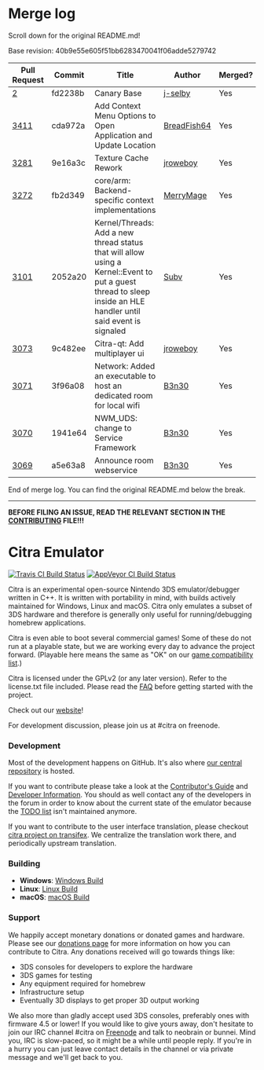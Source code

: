 # Merge log

Scroll down for the original README.md!

Base revision: 40b9e55e605f51bb6283470041f06adde5279742

|Pull Request|Commit|Title|Author|Merged?|
|----|----|----|----|----|
|[2](https://github.com/citra-emu/citra-canary/pull/2)|fd2238b|Canary Base|[j-selby](https://github.com/j-selby)|Yes|
|[3411](https://github.com/citra-emu/citra/pull/3411)|cda972a|Add Context Menu Options to Open Application and Update Location|[BreadFish64](https://github.com/BreadFish64)|Yes|
|[3281](https://github.com/citra-emu/citra/pull/3281)|9e16a3c|Texture Cache Rework|[jroweboy](https://github.com/jroweboy)|Yes|
|[3272](https://github.com/citra-emu/citra/pull/3272)|fb2d349|core/arm: Backend-specific context implementations|[MerryMage](https://github.com/MerryMage)|Yes|
|[3101](https://github.com/citra-emu/citra/pull/3101)|2052a20|Kernel/Threads: Add a new thread status that will allow using a Kernel::Event to put a guest thread to sleep inside an HLE handler until said event is signaled|[Subv](https://github.com/Subv)|Yes|
|[3073](https://github.com/citra-emu/citra/pull/3073)|9c482ee|Citra-qt: Add multiplayer ui|[jroweboy](https://github.com/jroweboy)|Yes|
|[3071](https://github.com/citra-emu/citra/pull/3071)|3f96a08|Network: Added an executable to host an dedicated room for local wifi|[B3n30](https://github.com/B3n30)|Yes|
|[3070](https://github.com/citra-emu/citra/pull/3070)|1941e64|NWM_UDS: change to Service Framework|[B3n30](https://github.com/B3n30)|Yes|
|[3069](https://github.com/citra-emu/citra/pull/3069)|a5e63a8|Announce room webservice|[B3n30](https://github.com/B3n30)|Yes|


End of merge log. You can find the original README.md below the break.

------

**BEFORE FILING AN ISSUE, READ THE RELEVANT SECTION IN THE [CONTRIBUTING](https://github.com/citra-emu/citra/blob/master/CONTRIBUTING.md#reporting-issues) FILE!!!**

Citra Emulator
==============
[![Travis CI Build Status](https://travis-ci.org/citra-emu/citra.svg?branch=master)](https://travis-ci.org/citra-emu/citra)
[![AppVeyor CI Build Status](https://ci.appveyor.com/api/projects/status/sdf1o4kh3g1e68m9?svg=true)](https://ci.appveyor.com/project/bunnei/citra)

Citra is an experimental open-source Nintendo 3DS emulator/debugger written in C++. It is written with portability in mind, with builds actively maintained for Windows, Linux and macOS. Citra only emulates a subset of 3DS hardware and therefore is generally only useful for running/debugging homebrew applications.

Citra is even able to boot several commercial games! Some of these do not run at a playable state, but we are working every day to advance the project forward. (Playable here means the same as "OK" on our [game compatibility list](https://citra-emu.org/game).)

Citra is licensed under the GPLv2 (or any later version). Refer to the license.txt file included. Please read the [FAQ](https://citra-emu.org/wiki/faq/) before getting started with the project.

Check out our [website](https://citra-emu.org/)!

For development discussion, please join us at #citra on freenode.

### Development

Most of the development happens on GitHub. It's also where [our central repository](https://github.com/citra-emu/citra) is hosted.

If you want to contribute please take a look at the [Contributor's Guide](CONTRIBUTING.md) and [Developer Information](https://github.com/citra-emu/citra/wiki/Developer-Information). You should as well contact any of the developers in the forum in order to know about the current state of the emulator because the [TODO list](https://docs.google.com/document/d/1SWIop0uBI9IW8VGg97TAtoT_CHNoP42FzYmvG1F4QDA) isn't maintained anymore.

If you want to contribute to the user interface translation, please checkout [citra project on transifex](https://www.transifex.com/citra/citra). We centralize the translation work there, and periodically upstream translation.

### Building

* __Windows__: [Windows Build](https://github.com/citra-emu/citra/wiki/Building-For-Windows)
* __Linux__: [Linux Build](https://github.com/citra-emu/citra/wiki/Building-For-Linux)
* __macOS__: [macOS Build](https://github.com/citra-emu/citra/wiki/Building-for-macOS)


### Support
We happily accept monetary donations or donated games and hardware. Please see our [donations page](https://citra-emu.org/donate/) for more information on how you can contribute to Citra. Any donations received will go towards things like:
* 3DS consoles for developers to explore the hardware
* 3DS games for testing
* Any equipment required for homebrew
* Infrastructure setup
* Eventually 3D displays to get proper 3D output working

We also more than gladly accept used 3DS consoles, preferably ones with firmware 4.5 or lower! If you would like to give yours away, don't hesitate to join our IRC channel #citra on [Freenode](http://webchat.freenode.net/?channels=citra) and talk to neobrain or bunnei. Mind you, IRC is slow-paced, so it might be a while until people reply. If you're in a hurry you can just leave contact details in the channel or via private message and we'll get back to you.
